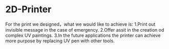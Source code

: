 # 2D-Printer
For the print we designed，what we would like to achieve is:
1.Print out invisible message in the case of emergency. 
2.Offer assit in the creation od complex UV paintings. 
3.In the future applications the printer can achieve more purpose by replacing UV pen with other tools.
